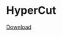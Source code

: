 # HyperCut

[Download](https://drive.google.com/u/1/uc?id=1KV-tbcftt7PMRkcJy1QU7dGbAhwVSQuJ&export=download)
